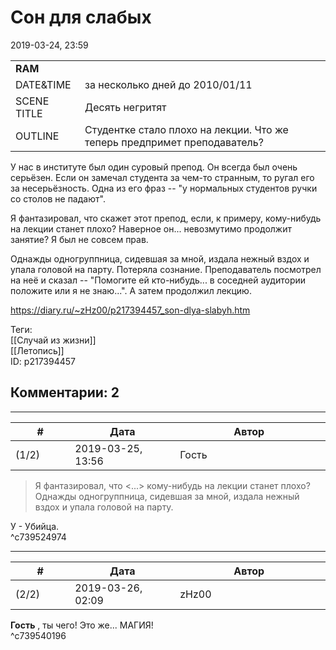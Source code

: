 Сон для слабых
==============

  
2019-03-24, 23:59  
 

|  |  |
| --- | --- |
|  **RAM**  |  |
|  DATE&TIME  |  за несколько дней до 2010/01/11  |
|  SCENE TITLE  |  Десять негритят  |
|  OUTLINE  |  Студентке стало плохо на лекции. Что же теперь предпримет преподаватель?  |

   
   
 У нас в институте был один суровый препод. Он всегда был очень серьёзен. Если он замечал студента за чем-то странным, то ругал его за несерьёзность. Одна из его фраз -- "у нормальных студентов ручки со столов не падают".   
   
 Я фантазировал, что скажет этот препод, если, к примеру, кому-нибудь на лекции станет плохо? Наверное он... невозмутимо продолжит занятие? Я был не совсем прав.   
   
 Однажды одногруппница, сидевшая за мной, издала нежный вздох и упала головой на парту. Потеряла сознание. Преподаватель посмотрел на неё и сказал -- "Помогите ей кто-нибудь... в соседней аудитории положите или я не знаю...". А затем продолжил лекцию.   
  
<https://diary.ru/~zHz00/p217394457_son-dlya-slabyh.htm>  
  
Теги:  
[[Случай из жизни]]  
[[Летопись]]  
ID: p217394457  


Комментарии: 2
--------------

  


---



|         #         |              Дата              |                     Автор                     |           ID           |
| --- | --- | --- | --- |
| (1/2) | 2019-03-25, 13:56 | Гость | c739524974 |

  
 >Я фантазировал, что <...> кому-нибудь на лекции станет плохо?   
 >Однажды одногруппница, сидевшая за мной, издала нежный вздох и упала головой на парту.   
   
 У - Убийца.   
 ^c739524974

---



|         #         |              Дата              |                     Автор                     |           ID           |
| --- | --- | --- | --- |
| (2/2) | 2019-03-26, 02:09 | zHz00 | c739540196 |

  
  **Гость**  , ты чего! Это же... МАГИЯ!   
 ^c739540196